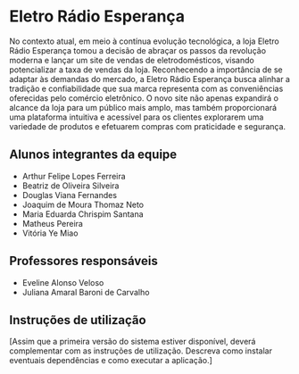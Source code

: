 # Eletro Rádio Esperança

No contexto atual, em meio à contínua evolução tecnológica, a loja Eletro Rádio Esperança tomou a decisão de abraçar os passos da revolução moderna e lançar um site de vendas de eletrodomésticos, visando potencializar a taxa de vendas da loja. Reconhecendo a importância de se adaptar às demandas do mercado, a Eletro Rádio Esperança busca alinhar a tradição e confiabilidade que sua marca representa com as conveniências oferecidas pelo comércio eletrônico. O novo site não apenas expandirá o alcance da loja para um público mais amplo, mas também proporcionará uma plataforma intuitiva e acessível para os clientes explorarem uma variedade de produtos e efetuarem compras com praticidade e segurança.

## Alunos integrantes da equipe

* Arthur Felipe Lopes Ferreira
* Beatriz de Oliveira Silveira
* Douglas Viana Fernandes
* Joaquim de Moura Thomaz Neto
* Maria Eduarda Chrispim Santana
* Matheus Pereira
* Vitória Ye Miao
## Professores responsáveis

* Eveline Alonso Veloso
* Juliana Amaral Baroni de Carvalho

## Instruções de utilização

[Assim que a primeira versão do sistema estiver disponível, deverá complementar com as instruções de utilização. Descreva como instalar eventuais dependências e como executar a aplicação.]
